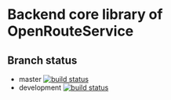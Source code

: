 # Backend core library of OpenRouteService

## Branch status

- master
  [![build status](https://gitlab.gistools.geog.uni-heidelberg.de/giscience/openrouteservice/core/badges/master/build.svg)](https://gitlab.gistools.geog.uni-heidelberg.de/giscience/openrouteservice/core/commits/master)
- development
  [![build status](https://gitlab.gistools.geog.uni-heidelberg.de/giscience/openrouteservice/core/badges/development/build.svg)](https://gitlab.gistools.geog.uni-heidelberg.de/giscience/openrouteservice/core/commits/development)
